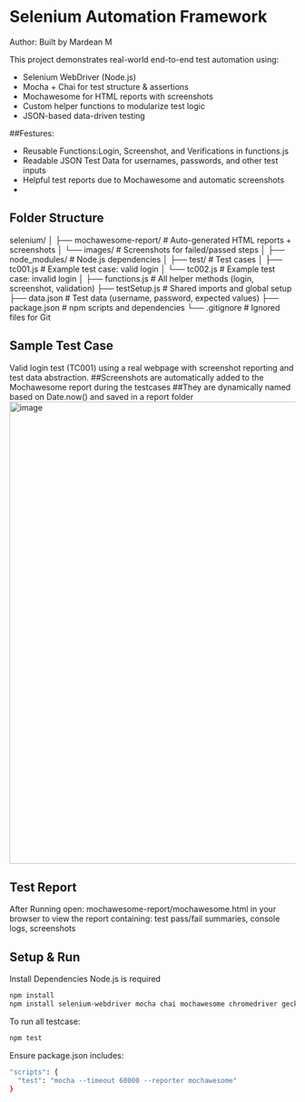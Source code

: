 # Selenium Automation Framework
Author:
Built by Mardean M

This project demonstrates real-world end-to-end test automation using:

- Selenium WebDriver (Node.js)
- Mocha + Chai for test structure & assertions
- Mochawesome for HTML reports with screenshots
- Custom helper functions to modularize test logic
- JSON-based data-driven testing

##Festures:
- Reusable Functions:Login, Screenshot, and Verifications in functions.js
- Readable JSON Test Data for usernames, passwords, and other test inputs
- Helpful test reports due to Mochawesome and automatic screenshots
- 

## Folder Structure

selenium/
│
├── mochawesome-report/       # Auto-generated HTML reports + screenshots
│   └── images/               # Screenshots for failed/passed steps
│
├── node_modules/             # Node.js dependencies
│
├── test/                     # Test cases
│   ├── tc001.js              # Example test case: valid login
│   └── tc002.js              # Example test case: invalid login
│
├── functions.js              # All helper methods (login, screenshot, validation)
├── testSetup.js              # Shared imports and global setup
├── data.json                 # Test data (username, password, expected values)
├── package.json              # npm scripts and dependencies
└── .gitignore                # Ignored files for Git


## Sample Test Case

Valid login test (TC001) using a real webpage with screenshot reporting and test data abstraction.
##Screenshots are automatically added to the Mochawesome report during the testcases
##They are dynamically named based on Date.now() and saved in a report folder
<img width="1295" height="814" alt="image" src="https://github.com/user-attachments/assets/d0f71042-080c-4063-b437-3a65d76c24ec" />

## Test Report
After Running open: mochawesome-report/mochawesome.html
in your browser to view the report containing: test pass/fail summaries, console logs, screenshots
## Setup & Run
Install Dependencies
Node.js is required
```bash
npm install
npm install selenium-webdriver mocha chai mochawesome chromedriver geckodriver
```
To run all testcase:
```bash
npm test
```
Ensure package.json includes:
```bash
"scripts": {
  "test": "mocha --timeout 60000 --reporter mochawesome"
}
```
